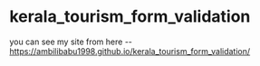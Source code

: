 # kerala_tourism_form_validation

 you can see my site from here -- https://ambilibabu1998.github.io/kerala_tourism_form_validation/
